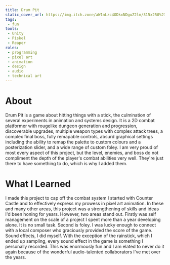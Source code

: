 ```yaml
---
title: Drum Pit
static_cover_url: https://img.itch.zone/aW1nLzc4ODkxNDguZ2lm/315x250%23cm/%2FSuKf2.gif
tags:
 - fun
tools:
 - Unity
 - Piskel
 - Reaper
roles:
 - programming
 - pixel art
 - animation
 - design
 - audio
 - technical art
---
```


# About
Drum Pit is a game about hitting things with a stick, the culmination of several experiments in animation and systems design. It is a 2D combat platformer with rougelike dungeon generation and progression, discoverable upgrades, multiple weapon types with complex attack trees, a complex final boss, fully remapable controls, absurd graphical settings including the ability to remap the palette to custom colours and a posterization slider, and a wide range of custom foley. I am very proud of most every aspect of this project, but the level, enemies, and boss do not compliment the depth of the player's combat abilities very well. They're just there to have something to do, which is why I added them.

# What I Learned
I made this project to cap off the combat system I started with Counter Castle and to effectively express my prowess in pixel art animation. In these and many other areas, this project was a strengthening of skills and ideas I'd been honing for years. However, two areas stand out. Firstly was self management on the scale of a project I spent more than a year developing alone. It is no small task. Second is foley. I was lucky enough to connect with a local composer who graciously provided the score of the game. Sound effects, I did myself. With the exception of the rainstick, which I ended up sampling, every sound effect in the game is something I personally recorded. This was enormously fun and I am elated to never do it again because of the wonderful audio-talented collaborators I've met over the years.